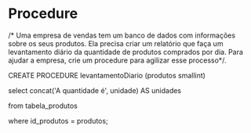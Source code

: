 # Procedure
/* Uma empresa de vendas tem um banco de dados com informações sobre os seus produtos. Ela precisa criar um relatório que faça um levantamento diário da quantidade de produtos comprados por dia. Para ajudar a empresa, crie um procedure para agilizar esse processo*/.

CREATE PROCEDURE levantamentoDiario (produtos smallint)

select concat('A quantidade é', unidade) AS unidades

from tabela_produtos

where id_produtos = produtos;
